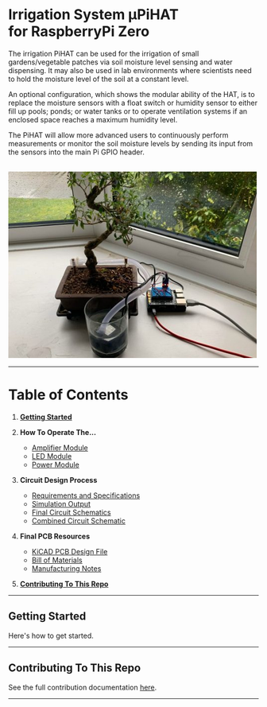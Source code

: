 # **Irrigation System μPiHAT <br>for RaspberryPi Zero**

The irrigation PiHAT can be used for the irrigation of small gardens/vegetable patches via soil moisture level sensing and water dispensing. It may also be used in lab environments where scientists need to hold the moisture level of the soil at a constant level.

An optional configuration, which shows the modular ability of the HAT, is to replace the moisture sensors with a float switch or humidity sensor to either fill up pools; ponds; or water tanks or to operate ventilation systems if an enclosed space reaches a maximum humidity level.

The PiHAT will allow more advanced users to continuously perform measurements or monitor the soil moisture levels by sending its input from the sensors into the main Pi GPIO header.
<br><br>

![Example Irrigation PiHAT in operation](readme-res/IrrigationDemo.jpg)

---

# Table of Contents

1. [**Getting Started**](#getting-started)

2. **How To Operate The...**

   - [Amplifier Module](How-To/DesignProcess.md#amplifier-module)
   - [LED Module](How-To/DesignProcess.md#led-module)
   - [Power Module](How-To/DesignProcess.md#power-module)

3. **Circuit Design Process**

   - [Requirements and Specifications](Assignment4/Requirements&Specifications.pdf)
   - [Simulation Output](Simulations/SimulationPlots)
   - [Final Circuit Schematics](Assignment4/Requirements&Specifications)
   - [Combined Circuit Schematic](<FinalCircuitSchematic&PCB/Main Circuit.sch>)

4. **Final PCB Resources**

   - [KiCAD PCB Design File](<FinalCircuitSchematic&PCB/Main Circuit.kicad_pcb>)
   - [Bill of Materials](FinalCircuitSchematic&PCB/BillOfMaterials.md)
   - [Manufacturing Notes](How-To/ManufacturingNotes.md)

5. [**Contributing To This Repo**](CONTRIBUTING.md)

---

## Getting Started

Here's how to get started.

---

## Contributing To This Repo

See the full contribution documentation [here](CONTRIBUTING.md).

---
